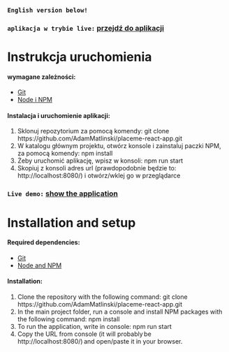 ### `English version below!`


### `aplikacja w trybie live:` [przejdź do aplikacji](https://601974acd1f4f4008994f102--placeme-react-app.netlify.app/?fbclid=IwAR14dd-A1sKWDoc9kvLiAXzkuVyWeOPcZxyuEX_ek8FEg2gDbl3DwfcKMvE)

# Instrukcja uruchomienia

#### wymagane zależności:
- [Git](https://git-scm.com/downloads)
- [Node i NPM](https://nodejs.org/en/download/)

#### Instalacja i uruchomienie aplikacji:
<ol>
  <li>Sklonuj repozytorium za pomocą komendy: git clone https://github.com/AdamMatlinski/placeme-react-app.git</li>
  <li>W katalogu głównym projektu, otwórz konsole i zainstaluj paczki NPM, za pomocą komendy: npm install</li>
  <li>Żeby uruchomić aplikację, wpisz w konsoli: npm run start</li>
  <li>Skopiuj z konsoli adres url (prawdopodobnie będzie to: http://localhost:8080/) i otwórz/wklej go w przeglądarce</li>
</ol>


### `Live demo:` [show the application](https://601974acd1f4f4008994f102--placeme-react-app.netlify.app/?fbclid=IwAR14dd-A1sKWDoc9kvLiAXzkuVyWeOPcZxyuEX_ek8FEg2gDbl3DwfcKMvE)

# Installation and setup 

#### Required dependencies: 
- [Git](https://git-scm.com/downloads)
- [Node and NPM](https://nodejs.org/en/download/)

#### Installation:
<ol>
  <li>Clone the repository with the following command: git clone https://github.com/AdamMatlinski/placeme-react-app.git</li>
  <li>In the main project folder, run a console and install NPM packages with the following command: npm install</li>
  <li>To run the application, write in console: npm run start</li>
  <li>Copy the URL from console (it will probably be http://localhost:8080/) and open/paste it in your browser.</li>
</ol>
